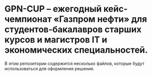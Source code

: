 # GPN-CUP – ежегодный кейс-чемпионат «Газпром нефти» для студентов-бакалавров старших курсов и магистров IT и экономических специальностей. 

В этом репозитории содержится несколько файлов, которые будут использоваться для оформления решения. 
